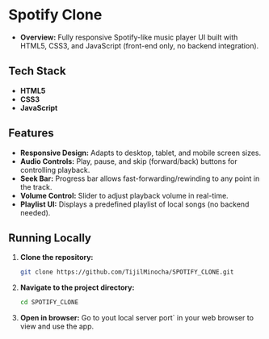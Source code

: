 # Spotify Clone

- **Overview:** Fully responsive Spotify-like music player UI built with HTML5, CSS3, and JavaScript (front-end only, no backend integration).

## Tech Stack
- **HTML5**  
- **CSS3** 
- **JavaScript**  

## Features
- **Responsive Design:** Adapts to desktop, tablet, and mobile screen sizes.  
- **Audio Controls:** Play, pause, and skip (forward/back) buttons for controlling playback.  
- **Seek Bar:** Progress bar allows fast-forwarding/rewinding to any point in the track.  
- **Volume Control:** Slider to adjust playback volume in real-time.  
- **Playlist UI:** Displays a predefined playlist of local songs (no backend needed).  

## Running Locally
1. **Clone the repository:**  
   ```bash
   git clone https://github.com/TijilMinocha/SPOTIFY_CLONE.git
   ```
2. **Navigate to the project directory:**  
   ```bash
   cd SPOTIFY_CLONE
   ```
4. **Open in browser:** Go to yout local server port` in your web browser to view and use the app.  
